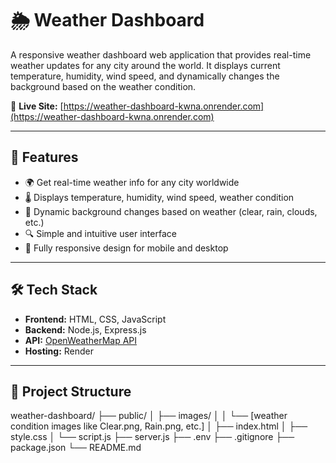 # 🌦️ Weather Dashboard

A responsive weather dashboard web application that provides real-time weather updates for any city around the world. It displays current temperature, humidity, wind speed, and dynamically changes the background based on the weather condition.

🔗 **Live Site:** [https://weather-dashboard-kwna.onrender.com](https://weather-dashboard-kwna.onrender.com)

---

## 🚀 Features

- 🌍 Get real-time weather info for any city worldwide
- 🌡️ Displays temperature, humidity, wind speed, weather condition
- 🎨 Dynamic background changes based on weather (clear, rain, clouds, etc.)
- 🔍 Simple and intuitive user interface
- 📱 Fully responsive design for mobile and desktop

---

## 🛠️ Tech Stack

- **Frontend:** HTML, CSS, JavaScript
- **Backend:** Node.js, Express.js
- **API:** [OpenWeatherMap API](https://openweathermap.org/)
- **Hosting:** Render

---

## 📁 Project Structure

weather-dashboard/ ├── public/ │ ├── images/ │ │ └── [weather condition images like Clear.png, Rain.png, etc.] │ ├── index.html │ ├── style.css │ └── script.js ├── server.js ├── .env ├── .gitignore ├── package.json └── README.md
